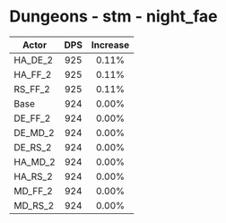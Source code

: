 # Dungeons - stm - night_fae
| Actor | DPS | Increase |
|---|:---:|:---:|
|HA_DE_2|925|0.11%|
|HA_FF_2|925|0.11%|
|RS_FF_2|925|0.11%|
|Base|924|0.00%|
|DE_FF_2|924|0.00%|
|DE_MD_2|924|0.00%|
|DE_RS_2|924|0.00%|
|HA_MD_2|924|0.00%|
|HA_RS_2|924|0.00%|
|MD_FF_2|924|0.00%|
|MD_RS_2|924|0.00%|
